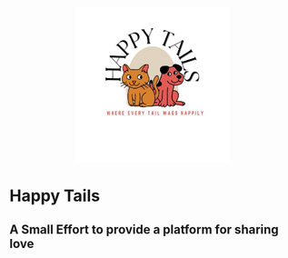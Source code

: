 <div align="center">

![AppLogo](./images/logo-rounded.png)

</div>

# Happy Tails

## A Small Effort to provide a platform for sharing love
